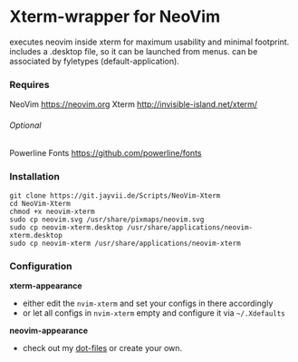 # Xterm-wrapper for NeoVim
executes neovim inside xterm for maximum usability and minimal footprint.
includes a .desktop file, so it can be launched from menus.
can be associated by fyletypes (default-application).

### Requires
NeoVim https://neovim.org
Xterm http://invisible-island.net/xterm/
###### Optional
Powerline Fonts https://github.com/powerline/fonts

### Installation
```
git clone https://git.jayvii.de/Scripts/NeoVim-Xterm
cd NeoVim-Xterm
chmod +x neovim-xterm
sudo cp neovim.svg /usr/share/pixmaps/neovim.svg
sudo cp neovim-xterm.desktop /usr/share/applications/neovim-xterm.desktop
sudo cp neovim-xterm /usr/share/applications/neovim-xterm
```

### Configuration
**xterm-appearance**
- either edit the `nvim-xterm` and set your configs in there accordingly
- or let all configs in `nvim-xterm` empty and configure it via `~/.Xdefaults`

**neovim-appearance**
- check out my [dot-files](https://git.jayvii.de/dotfiles/nvim) or create your own.
